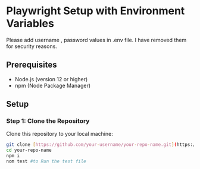 # Playwright Setup with Environment Variables

Please add username , password values in .env file. I have removed them for security reasons.

## Prerequisites

- Node.js (version 12 or higher)
- npm (Node Package Manager)

## Setup

### Step 1: Clone the Repository

Clone this repository to your local machine:

```bash
git clone [https://github.com/your-username/your-repo-name.git](https://github.com/monikam99/sitetracker)
cd your-repo-name
npm i
nom test #to Run the test file

